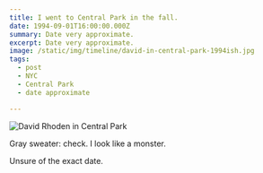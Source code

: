 ```yaml
---
title: I went to Central Park in the fall.
date: 1994-09-01T16:00:00.000Z
summary: Date very approximate.
excerpt: Date very approximate.
image: /static/img/timeline/david-in-central-park-1994ish.jpg
tags:
  - post 
  - NYC
  - Central Park
  - date approximate

---
```


![David Rhoden in Central Park](/static/img/timeline/david-in-central-park-1994ish.jpg "David Rhoden in Central Park")

Gray sweater: check. I look like a monster.

Unsure of the exact date.
